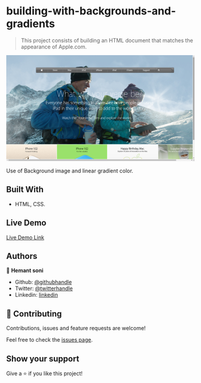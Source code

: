 # building-with-backgrounds-and-gradients

> This project consists of building an HTML document that matches the appearance of Apple.com.

![screenshot](./images/Screenshot.png)

Use of Background image and linear gradient color.

## Built With

- HTML, CSS.
## Live Demo

[Live Demo Link](https://rawcdn.githack.com/hemant-soni-vst-au4/building-with-backgrounds-and-gradients/7bcc4e3e2e1318b855b31092d88096e2b202cad0/index.html)

## Authors

👤 **Hemant soni**

- Github: [@githubhandle](https://github.com/hemant-soni-vst-au4)
- Twitter: [@twitterhandle](https://twitter.com/abdelperez11)
- Linkedin: [linkedin](https://www.linkedin.com/in/hemant-soni-97427b193/)

## 🤝 Contributing

Contributions, issues and feature requests are welcome!

Feel free to check the [issues page](https://github.com/hemant-soni-vst-au4/building-with-backgrounds-and-gradients/issues).

## Show your support

Give a ⭐️ if you like this project!
